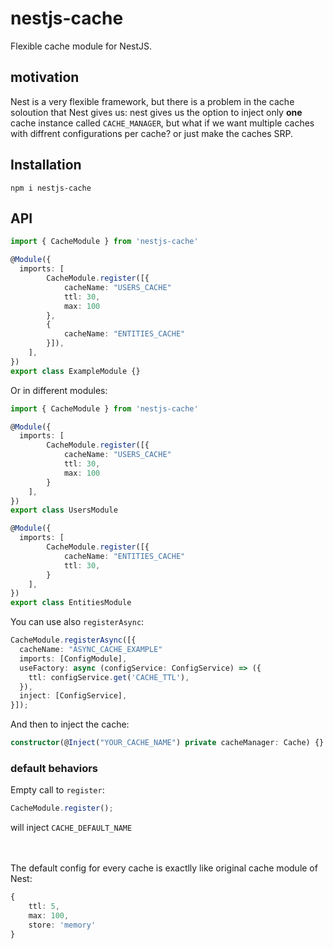 # nestjs-cache

Flexible cache module for NestJS.

## motivation

Nest is a very flexible framework, but there is a problem in the cache soloution that Nest gives us: nest gives us the option to inject only **one** cache instance called `CACHE_MANAGER`, but what if we want multiple caches with diffrent configurations per cache? or just make the caches SRP.

## Installation

```
npm i nestjs-cache
```

## API

```typescript
import { CacheModule } from 'nestjs-cache'

@Module({
  imports: [
        CacheModule.register([{
            cacheName: "USERS_CACHE"
            ttl: 30,
            max: 100
        },
        {
            cacheName: "ENTITIES_CACHE"
        }]),
    ],
})
export class ExampleModule {}
```

Or in different modules:

```typescript
import { CacheModule } from 'nestjs-cache'

@Module({
  imports: [
        CacheModule.register([{
            cacheName: "USERS_CACHE"
            ttl: 30,
            max: 100
        }
    ],
})
export class UsersModule

@Module({
  imports: [
        CacheModule.register([{
            cacheName: "ENTITIES_CACHE"
            ttl: 30,
        }
    ],
})
export class EntitiesModule
```

You can use also `registerAsync`:

```typescript
CacheModule.registerAsync([{
  cacheName: "ASYNC_CACHE_EXAMPLE"
  imports: [ConfigModule],
  useFactory: async (configService: ConfigService) => ({
    ttl: configService.get('CACHE_TTL'),
  }),
  inject: [ConfigService],
}]);
```

And then to inject the cache:

```typescript
constructor(@Inject("YOUR_CACHE_NAME") private cacheManager: Cache) {}
```

### default behaviors

Empty call to `register`:

```typescript
CacheModule.register();
```

will inject `CACHE_DEFAULT_NAME`

\
\
The default config for every cache is exactlly like original cache module of Nest:

```typescript
{
    ttl: 5,
    max: 100,
    store: 'memory'
}
```
